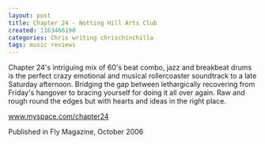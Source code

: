 ```yaml
---
layout: post
title: Chapter 24 - Notting Hill Arts Club
created: 1163466190
categories: Chris writing chrischinchilla
tags: music reviews
---
```


Chapter 24's intriguing mix of 60's beat combo, jazz and breakbeat drums is the perfect crazy emotional and musical rollercoaster soundtrack to a late Saturday afternoon. Bridging the gap between lethargically recovering from Friday's hangover to bracing yourself for doing it all over again. Raw and rough round the edges but with hearts and ideas in the right place.

<a href='http://www.myspace.com/chapter24' target='_blank'>www.myspace.com/chapter24</a>

Published in Fly Magazine, October 2006
